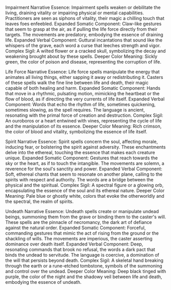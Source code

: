 Impairment
	Narrative Essence: Impairment spells weaken or debilitate the living, draining vitality or impairing physical or mental capabilities. Practitioners are seen as siphons of vitality, their magic a chilling touch that leaves foes enfeebled.
	Expanded Somatic Component: Claw-like gestures that seem to grasp at the air, as if pulling the life force directly from their targets. The movements are predatory, embodying the essence of draining life.
	Expanded Verbal Component: Guttural incantations that sound like the whispers of the grave, each word a curse that leeches strength and vigor.
	Complex Sigil: A wilted flower or a cracked skull, symbolizing the decay and weakening brought about by these spells.
	Deeper Color Meaning: Sickly green, the color of poison and disease, representing the corruption of life.

Life Force
	Narrative Essence: Life force spells manipulate the energy that animates all living things, either sapping it away or redistributing it. Casters of these spells walk the fine line between life and death, their magic capable of both healing and harm.
	Expanded Somatic Component: Hands that move in a rhythmic, pulsating motion, mimicking the heartbeat or the flow of blood, as if directing the very currents of life itself.
	Expanded Verbal Component: Words that echo the rhythm of life, sometimes quickening, sometimes slowing, as the spell requires. The language is ancient, resonating with the primal force of creation and destruction.
	Complex Sigil: An ouroboros or a heart entwined with vines, representing the cycle of life and the manipulation of its essence.
	Deeper Color Meaning: Rich crimson, the color of blood and vitality, symbolizing the essence of life itself.

Spirit
	Narrative Essence: Spirit spells concern the soul, affecting morale, inducing fear, or bolstering the spirit against adversity. These enchantments delve into the ethereal, touching the essence that makes each creature unique.
	Expanded Somatic Component: Gestures that reach towards the sky or the heart, as if to touch the intangible. The movements are solemn, a reverence for the soul's sanctity and power.
	Expanded Verbal Component: Soft, ethereal chants that seem to resonate on another plane, calling to the spirits with respect and authority. The words are a bridge between the physical and the spiritual.
	Complex Sigil: A spectral figure or a glowing orb, encapsulating the essence of the soul and its ethereal nature.
	Deeper Color Meaning: Pale blue or ghostly white, colors that evoke the otherworldly and the spectral, the realm of spirits.

Undeath
	Narrative Essence: Undeath spells create or manipulate undead beings, summoning them from the grave or binding them to the caster's will. These spells are the pinnacle of necromancy, the dark art of defiance against the natural order.
	Expanded Somatic Component: Forceful, commanding gestures that mimic the act of rising from the ground or the shackling of wills. The movements are imperious, the caster asserting dominance over death itself.
	Expanded Verbal Component: Deep, resonating commands that brook no refusal, the words a dark pact that binds the undead to servitude. The language is coercive, a domination of the will that persists beyond death.
	Complex Sigil: A skeletal hand breaking through the earth or a rune-etched tombstone, symbols of the summoning and control over the undead.
	Deeper Color Meaning: Deep black tinged with purple, the color of the night and the shadowy veil between life and death, embodying the essence of undeath.
